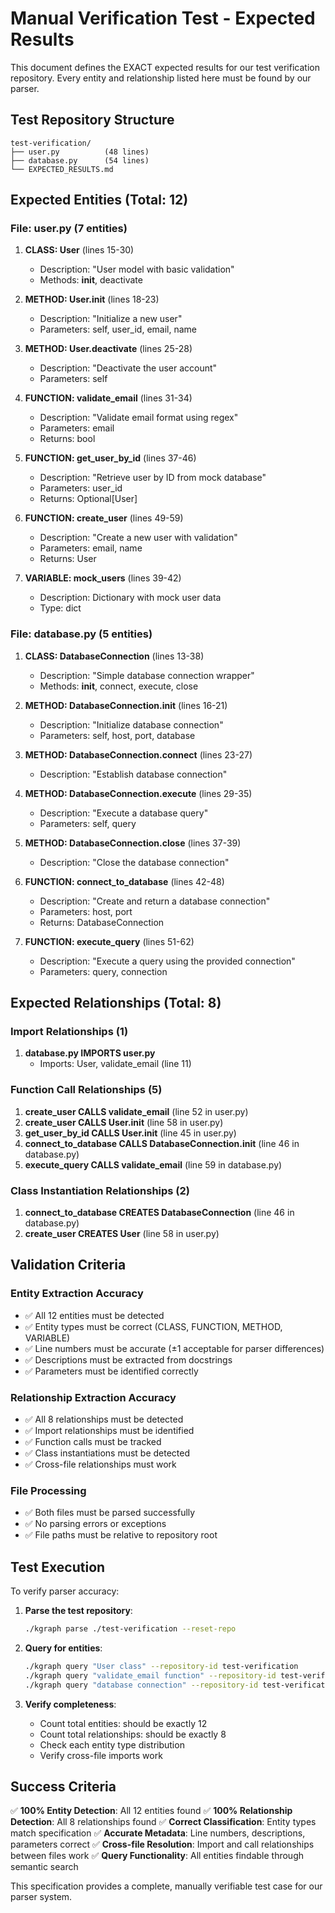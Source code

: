 # Manual Verification Test - Expected Results

This document defines the EXACT expected results for our test verification repository.
Every entity and relationship listed here must be found by our parser.

## Test Repository Structure

```
test-verification/
├── user.py          (48 lines)
├── database.py      (54 lines)
└── EXPECTED_RESULTS.md
```

## Expected Entities (Total: 12)

### File: user.py (7 entities)

1. **CLASS: User** (lines 15-30)
   - Description: "User model with basic validation"
   - Methods: __init__, deactivate

2. **METHOD: User.__init__** (lines 18-23)
   - Description: "Initialize a new user"
   - Parameters: self, user_id, email, name

3. **METHOD: User.deactivate** (lines 25-28)
   - Description: "Deactivate the user account"
   - Parameters: self

4. **FUNCTION: validate_email** (lines 31-34)
   - Description: "Validate email format using regex"
   - Parameters: email
   - Returns: bool

5. **FUNCTION: get_user_by_id** (lines 37-46)
   - Description: "Retrieve user by ID from mock database"
   - Parameters: user_id
   - Returns: Optional[User]

6. **FUNCTION: create_user** (lines 49-59)
   - Description: "Create a new user with validation"
   - Parameters: email, name
   - Returns: User

7. **VARIABLE: mock_users** (lines 39-42)
   - Description: Dictionary with mock user data
   - Type: dict

### File: database.py (5 entities)

1. **CLASS: DatabaseConnection** (lines 13-38)
   - Description: "Simple database connection wrapper"
   - Methods: __init__, connect, execute, close

2. **METHOD: DatabaseConnection.__init__** (lines 16-21)
   - Description: "Initialize database connection"
   - Parameters: self, host, port, database

3. **METHOD: DatabaseConnection.connect** (lines 23-27)
   - Description: "Establish database connection"

4. **METHOD: DatabaseConnection.execute** (lines 29-35)
   - Description: "Execute a database query"
   - Parameters: self, query

5. **METHOD: DatabaseConnection.close** (lines 37-39)
   - Description: "Close the database connection"

6. **FUNCTION: connect_to_database** (lines 42-48)
   - Description: "Create and return a database connection"
   - Parameters: host, port
   - Returns: DatabaseConnection

7. **FUNCTION: execute_query** (lines 51-62)
   - Description: "Execute a query using the provided connection"
   - Parameters: query, connection

## Expected Relationships (Total: 8)

### Import Relationships (1)
1. **database.py IMPORTS user.py**
   - Imports: User, validate_email (line 11)

### Function Call Relationships (5)
1. **create_user CALLS validate_email** (line 52 in user.py)
2. **create_user CALLS User.__init__** (line 58 in user.py)
3. **get_user_by_id CALLS User.__init__** (line 45 in user.py)
4. **connect_to_database CALLS DatabaseConnection.__init__** (line 46 in database.py)
5. **execute_query CALLS validate_email** (line 59 in database.py)

### Class Instantiation Relationships (2)
1. **connect_to_database CREATES DatabaseConnection** (line 46 in database.py)
2. **create_user CREATES User** (line 58 in user.py)

## Validation Criteria

### Entity Extraction Accuracy
- ✅ All 12 entities must be detected
- ✅ Entity types must be correct (CLASS, FUNCTION, METHOD, VARIABLE)
- ✅ Line numbers must be accurate (±1 acceptable for parser differences)
- ✅ Descriptions must be extracted from docstrings
- ✅ Parameters must be identified correctly

### Relationship Extraction Accuracy
- ✅ All 8 relationships must be detected
- ✅ Import relationships must be identified
- ✅ Function calls must be tracked
- ✅ Class instantiations must be detected
- ✅ Cross-file relationships must work

### File Processing
- ✅ Both files must be parsed successfully
- ✅ No parsing errors or exceptions
- ✅ File paths must be relative to repository root

## Test Execution

To verify parser accuracy:

1. **Parse the test repository**:
   ```bash
   ./kgraph parse ./test-verification --reset-repo
   ```

2. **Query for entities**:
   ```bash
   ./kgraph query "User class" --repository-id test-verification
   ./kgraph query "validate_email function" --repository-id test-verification
   ./kgraph query "database connection" --repository-id test-verification
   ```

3. **Verify completeness**:
   - Count total entities: should be exactly 12
   - Count total relationships: should be exactly 8
   - Check each entity type distribution
   - Verify cross-file imports work

## Success Criteria

✅ **100% Entity Detection**: All 12 entities found
✅ **100% Relationship Detection**: All 8 relationships found
✅ **Correct Classification**: Entity types match specification
✅ **Accurate Metadata**: Line numbers, descriptions, parameters correct
✅ **Cross-file Resolution**: Import and call relationships between files work
✅ **Query Functionality**: All entities findable through semantic search

This specification provides a complete, manually verifiable test case for our parser system.
